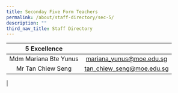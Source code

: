 ```yaml
---
title: Seconday Five Form Teachers
permalink: /about/staff-directory/sec-5/
description: ""
third_nav_title: Staff Directory
---
```



| 5 Excellence |  |
|:---:|:---:|
| Mdm Mariana Bte Yunus | [mariana_yunus@moe.edu.sg](mailto:mariana_yunus@moe.edu.sg) |
| Mr Tan Chiew Seng | [tan_chiew_seng@moe.edu.sg](mailto:tan_chiew_seng@moe.edu.sg) |
|